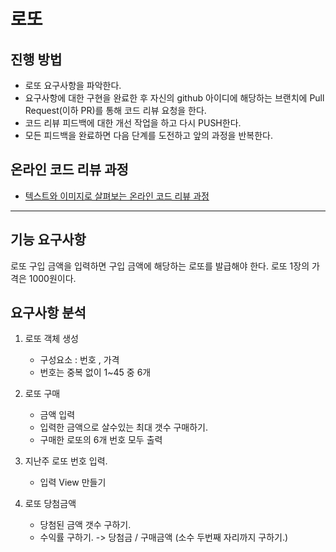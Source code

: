 # 로또
## 진행 방법
* 로또 요구사항을 파악한다.
* 요구사항에 대한 구현을 완료한 후 자신의 github 아이디에 해당하는 브랜치에 Pull Request(이하 PR)를 통해 코드 리뷰 요청을 한다.
* 코드 리뷰 피드백에 대한 개선 작업을 하고 다시 PUSH한다.
* 모든 피드백을 완료하면 다음 단계를 도전하고 앞의 과정을 반복한다.

## 온라인 코드 리뷰 과정
* [텍스트와 이미지로 살펴보는 온라인 코드 리뷰 과정](https://github.com/next-step/nextstep-docs/tree/master/codereview)

---
## 기능 요구사항
로또 구입 금액을 입력하면 구입 금액에 해당하는 로또를 발급해야 한다.
로또 1장의 가격은 1000원이다.

## 요구사항 분석

1. 로또 객체 생성
   
    * 구성요소 : 번호 , 가격
    * 번호는 중복 없이 1~45 중 6개


2. 로또 구매
   
    * 금액 입력
    * 입력한 금액으로 살수있는 최대 갯수 구매하기.
    * 구매한 로또의 6개 번호 모두 출력


3. 지난주 로또 번호 입력.
   
    * 입력 View 만들기
    

4. 로또 당첨금액
   
    * 당첨된 금액 갯수 구하기.
    * 수익률 구하기. -> 당첨금 / 구매금액 (소수 두번째 자리까지 구하기.)
